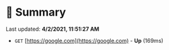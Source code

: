 # 📖 Summary
Last updated: **4/2/2021, 11:51:27 AM**

- `GET` [https://google.com](https://google.com) - **Up** (169ms)
